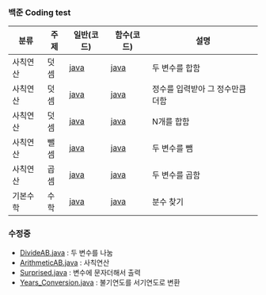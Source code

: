 ### 백준 Coding test

| 분류     | 주제 | 일반(코드)                                      | 함수(코드)                                      | 설명                             |
| -------- | ---- | ----------------------------------------------- | ----------------------------------------------- | -------------------------------- |
| 사칙연산 | 덧셈 | [java](https://www.acmicpc.net/source/48316653) | [java](https://www.acmicpc.net/source/51271875) | 두 변수를 합함                   |
| 사칙연산 | 덧셈 | [java](https://www.acmicpc.net/source/51272715) | [java](https://www.acmicpc.net/source/51275901) | 정수를 입력받아 그 정수만큼 더함 |
| 사칙연산 | 덧셈 | [java](https://www.acmicpc.net/source/51308064) | [java](https://www.acmicpc.net/source/51308356) | N개를 합함                       |
| 사칙연산 | 뺄셈 | [java](https://www.acmicpc.net/source/51492918) | [java](https://www.acmicpc.net/source/51493014) | 두 변수를 뺌                     |
| 사칙연산 | 곱셈 | [java](https://www.acmicpc.net/source/51499004) | [java](https://www.acmicpc.net/source/51723927) | 두 변수를 곱함                   |
| 기본수학 | 수학 | [java](https://www.acmicpc.net/source/52351853) | [java](https://www.acmicpc.net/source/52352815) | 분수 찾기                        |

### 수정중

- [DivideAB.java](https://github.com/BoGyeong1/study_javas/blob/master/src/DivideAB.java) : 두 변수를 나눔
- [ArithmeticAB.java](./src/ArithmeticAB.java) : 사칙연산
- [Surprised.java](./src/Surprised.java) : 변수에 문자더해서 출력
- [Years_Conversion.java](./src/Years_Conversion.java) : 불기연도를 서기연도로 변환
